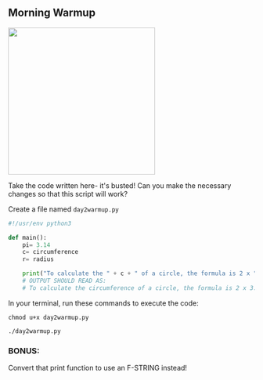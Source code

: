 ## Morning Warmup

<img src="https://i.pinimg.com/474x/88/25/58/882558e89a31afaf4e0d089d7b2fade4.jpg" width="300"/>

Take the code written here- it's busted! Can you make the necessary changes so that this script will work?

Create a file named `day2warmup.py`

```python
#!/usr/env python3

def main():
    pi= 3.14
    c= circumference
    r= radius

    print("To calculate the " + c + " of a circle, the formula is 2 x " + pi + " x " + " r " )
    # OUTPUT SHOULD READ AS:
    # To calculate the circumference of a circle, the formula is 2 x 3.14 x radius

```

In your terminal, run these commands to execute the code:

`chmod u+x day2warmup.py`

`./day2warmup.py`

### BONUS:

Convert that print function to use an F-STRING instead!

<!--
## SOLUTION:

```python
#!/usr/bin/env python3

def main():
    pi= 3.14
    c= "circumference"
    r= 'radius'

    print("To calculate the " + c + " of a circle, the formula is 2 x " + str(pi) + " x " + r)
    # BONUS
    print(f"To calculate the {c} of a circle, the formula is 2 x {pi} x {r}")

main()
```
